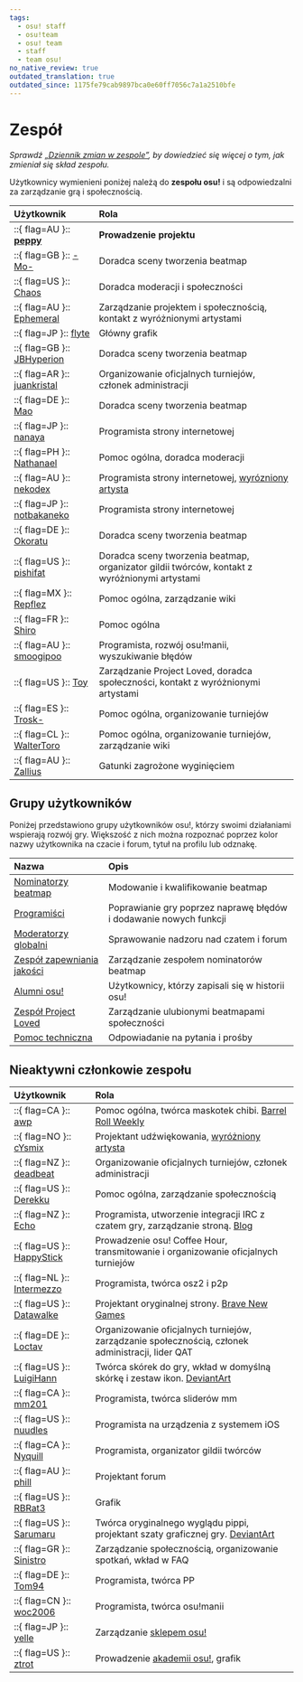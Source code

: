 ```yaml
---
tags:
  - osu! staff
  - osu!team
  - osu! team
  - staff
  - team osu!
no_native_review: true
outdated_translation: true
outdated_since: 1175fe79cab9897bca0e60ff7056c7a1a2510bfe
---
```


# Zespół

*Sprawdź [„Dziennik zmian w zespole”](/wiki/Staff_Log), by dowiedzieć się więcej o tym, jak zmieniał się skład zespołu.*

Użytkownicy wymienieni poniżej należą do **zespołu osu!** i są odpowiedzalni za zarządzanie grą i społecznością.

| Użytkownik | Rola |
| :-- | :-- |
| ::{ flag=AU }:: **[peppy](https://osu.ppy.sh/users/2)** | **Prowadzenie projektu** |
| ::{ flag=GB }:: [-Mo-](https://osu.ppy.sh/users/2202163) | Doradca sceny tworzenia beatmap |
| ::{ flag=US }:: [Chaos](https://osu.ppy.sh/users/2628870) | Doradca moderacji i społeczności |
| ::{ flag=AU }:: [Ephemeral](https://osu.ppy.sh/users/102335) | Zarządzanie projektem i społecznością, kontakt z wyróżnionymi artystami |
| ::{ flag=JP }:: [flyte](https://osu.ppy.sh/users/3103765) | Główny grafik |
| ::{ flag=GB }:: [JBHyperion](https://osu.ppy.sh/users/4879508) | Doradca sceny tworzenia beatmap |
| ::{ flag=AR }:: [juankristal](https://osu.ppy.sh/users/443656) | Organizowanie oficjalnych turniejów, członek administracji |
| ::{ flag=DE }:: [Mao](https://osu.ppy.sh/users/2204515) | Doradca sceny tworzenia beatmap |
| ::{ flag=JP }:: [nanaya](https://osu.ppy.sh/users/2387883) | Programista strony internetowej |
| ::{ flag=PH }:: [Nathanael](https://osu.ppy.sh/users/2295078) | Pomoc ogólna, doradca moderacji |
| ::{ flag=AU }:: [nekodex](https://osu.ppy.sh/users/102) | Programista strony internetowej, [wyrózniony artysta](https://osu.ppy.sh/beatmaps/artists/1) |
| ::{ flag=JP }:: [notbakaneko](https://osu.ppy.sh/users/10751776) | Programista strony internetowej |
| ::{ flag=DE }:: [Okoratu](https://osu.ppy.sh/users/1623405) | Doradca sceny tworzenia beatmap |
| ::{ flag=US }:: [pishifat](https://osu.ppy.sh/users/3178418) | Doradca sceny tworzenia beatmap, organizator gildii twórców, kontakt z wyróżnionymi artystami |
| ::{ flag=MX }:: [Repflez](https://osu.ppy.sh/users/201392) | Pomoc ogólna, zarządzanie wiki |
| ::{ flag=FR }:: [Shiro](https://osu.ppy.sh/users/113005) | Pomoc ogólna |
| ::{ flag=AU }:: [smoogipoo](https://osu.ppy.sh/users/1040328) | Programista, rozwój osu!manii, wyszukiwanie błędów |
| ::{ flag=US }:: [Toy](https://osu.ppy.sh/users/2757689) | Zarządzanie Project Loved, doradca społeczności, kontakt z wyróżnionymi artystami |
| ::{ flag=ES }:: [Trosk-](https://osu.ppy.sh/users/3469385) | Pomoc ogólna, organizowanie turniejów |
| ::{ flag=CL }:: [WalterToro](https://osu.ppy.sh/users/5281416) | Pomoc ogólna, organizowanie turniejów, zarządzanie wiki |
| ::{ flag=AU }:: [Zallius](https://osu.ppy.sh/users/55) | Gatunki zagrożone wyginięciem |

## Grupy użytkowników

Poniżej przedstawiono grupy użytkowników osu!, którzy swoimi działaniami wspierają rozwój gry. Większość z nich można rozpoznać poprzez kolor nazwy użytkownika na czacie i forum, tytuł na profilu lub odznakę.

| Nazwa | Opis |
| :-- | :-- |
| [Nominatorzy beatmap](Beatmap_Nominators) | Modowanie i kwalifikowanie beatmap |
| [Programiści](Developers) | Poprawianie gry poprzez naprawę błędów i dodawanie nowych funkcji |
| [Moderatorzy globalni](Global_Moderation_Team) | Sprawowanie nadzoru nad czatem i forum |
| [Zespół zapewniania jakości](Nomination_Assessment_Team) | Zarządzanie zespołem nominatorów beatmap |
| [Alumni osu!](osu!_Alumni) | Użytkownicy, którzy zapisali się w historii osu! |
| [Zespół Project Loved](Project_Loved_Team) | Zarządzanie ulubionymi beatmapami społeczności |
| [Pomoc techniczna](Support_Team) | Odpowiadanie na pytania i prośby |

## Nieaktywni członkowie zespołu

| Użytkownik | Rola |
| :-- | :-- |
| ::{ flag=CA }:: [awp](https://osu.ppy.sh/users/2650) | Pomoc ogólna, twórca maskotek chibi. [Barrel Roll Weekly](http://brw.twinkfish.com/) |
| ::{ flag=NO }:: [cYsmix](https://osu.ppy.sh/users/272870) | Projektant udźwiękowania, [wyróżniony artysta](https://osu.ppy.sh/beatmaps/artists/2) |
| ::{ flag=NZ }:: [deadbeat](https://osu.ppy.sh/users/128370) | Organizowanie oficjalnych turniejów, członek administracji |
| ::{ flag=US }:: [Derekku](https://osu.ppy.sh/users/91341) | Pomoc ogólna, zarządzanie społecznością |
| ::{ flag=NZ }:: [Echo](https://osu.ppy.sh/users/431) | Programista, utworzenie integracji IRC z czatem gry, zarządzanie stroną. [Blog](http://blog.echo.sh/) |
| ::{ flag=US }:: [HappyStick](https://osu.ppy.sh/users/256802) | Prowadzenie osu! Coffee Hour, transmitowanie i organizowanie oficjalnych turniejów |
| ::{ flag=NL }:: [Intermezzo](https://osu.ppy.sh/users/136842) | Programista, twórca osz2 i p2p |
| ::{ flag=US }:: [Datawalke](https://osu.ppy.sh/users/142) | Projektant oryginalnej strony. [Brave New Games](http://www.bravegamer.com/) |
| ::{ flag=DE }:: [Loctav](https://osu.ppy.sh/users/71366) | Organizowanie oficjalnych turniejów, zarządzanie społecznością, członek administracji, lider QAT |
| ::{ flag=US }:: [LuigiHann](https://osu.ppy.sh/users/1079) | Twórca skórek do gry, wkład w domyślną skórkę i zestaw ikon. [DeviantArt](https://luigihann.deviantart.com/) |
| ::{ flag=CA }:: [mm201](https://osu.ppy.sh/users/30655) | Programista, twórca sliderów mm |
| ::{ flag=US }:: [nuudles](https://osu.ppy.sh/users/21312) | Programista na urządzenia z systemem iOS |
| ::{ flag=CA }:: [Nyquill](https://osu.ppy.sh/users/682935) | Programista, organizator gildii twórców |
| ::{ flag=AU }:: [phill](https://osu.ppy.sh/users/53) | Projektant forum |
| ::{ flag=US }:: [RBRat3](https://osu.ppy.sh/users/307202) | Grafik |
| ::{ flag=US }:: [Sarumaru](https://osu.ppy.sh/users/9427) | Twórca oryginalnego wyglądu pippi, projektant szaty graficznej gry. [DeviantArt](https://sarumaru.deviantart.com/) |
| ::{ flag=GR }:: [Sinistro](https://osu.ppy.sh/users/5530) | Zarządzanie społecznością, organizowanie spotkań, wkład w FAQ |
| ::{ flag=DE }:: [Tom94](https://osu.ppy.sh/users/1857058) | Programista, twórca PP |
| ::{ flag=CN }:: [woc2006](https://osu.ppy.sh/users/1105845) | Programista, twórca osu!manii |
| ::{ flag=JP }:: [yelle](https://osu.ppy.sh/users/4916903) | Zarządzanie [sklepem osu!](https://osu.ppy.sh/store/listing) |
| ::{ flag=US }:: [ztrot](https://osu.ppy.sh/users/6347) | Prowadzenie [akademii osu!](/wiki/Community/Video_series/osu!academy), grafik |
